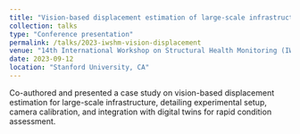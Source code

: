 ```yaml
---
title: "Vision-based displacement estimation of large-scale infrastructure — a case study"
collection: talks
type: "Conference presentation"
permalink: /talks/2023-iwshm-vision-displacement
venue: "14th International Workshop on Structural Health Monitoring (IWSHM)"
date: 2023-09-12
location: "Stanford University, CA"
---
```


Co-authored and presented a case study on vision-based displacement estimation for large-scale infrastructure, detailing experimental setup, camera calibration, and integration with digital twins for rapid condition assessment.
